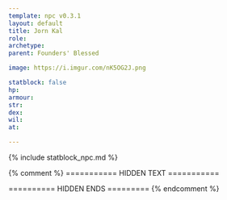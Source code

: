```yaml
---
template: npc v0.3.1
layout: default
title: Jorn Kal
role: 
archetype: 
parent: Founders' Blessed

image: https://i.imgur.com/nK5OG2J.png

statblock: false
hp: 
armour: 
str: 
dex: 
wil: 
at: 

---
```


{% include statblock_npc.md %}

{% comment %} =========== HIDDEN TEXT ===========

========== HIDDEN ENDS ========= {% endcomment %}
